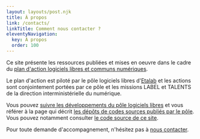 ```yaml
---
layout: layouts/post.njk
title: À propos
link: /contacts/
linkTitle: Comment nous contacter ?
eleventyNavigation:
  key: À propos
  order: 100
---
```


Ce site présente les ressources publiées et mises en oeuvre dans le cadre du [plan d'action logiciels libres et communs numériques](/plan-action-logiciels-libres-et-communs-numeriques/).

Le plan d'action est piloté par le pôle logiciels libres d'[Etalab](https://etalab.gouv.fr) et les actions sont conjointement portées par ce pôle et les missions LABEL et TALENTS de la direction interministérielle du numérique.

Vous pouvez [suivre les développements du pôle logiciels libres](https://sr.ht/~etalab/logiciels-libres/feed) et vous référer à la page qui décrit [les dépôts de codes sources publiés par le pôle](https://git.sr.ht/~etalab/readme-logiciels-libres).  Vous pouvez notamment consulter [le code source de ce site](https://git.sr.ht/~etalab/communs.numerique.gouv.fr).

Pour toute demande d'accompagnement, n'hésitez pas à [nous contacter](/contacts/).
